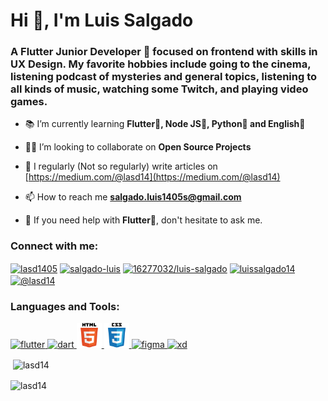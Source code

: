 <h1 align="left">Hi 👻, I'm Luis Salgado</h1>
<h3 align="left">A Flutter Junior Developer 💙 focused on frontend with skills in UX Design. My favorite hobbies include going to the cinema, listening podcast of mysteries and general topics, listening to all kinds of music, watching some Twitch, and playing video games.</h3>

- 📚 I’m currently learning **Flutter💙, Node JS💚, Python🐍 and English📖**

- 🤝🏻 I’m looking to collaborate on **Open Source Projects**

- 📝 I regularly (Not so regularly) write articles on [https://medium.com/@lasd14](https://medium.com/@lasd14)

- 📫 How to reach me **salgado.luis1405s@gmail.com**

- 💬 If you need help with **Flutter💙**, don't hesitate to ask me.

<h3 align="left">Connect with me:</h3>
<p align="left">
<a href="https://twitter.com/lasd1405" target="blank"><img align="center" src="https://raw.githubusercontent.com/rahuldkjain/github-profile-readme-generator/master/src/images/icons/Social/twitter.svg" alt="lasd1405" height="30" width="40" /></a>
<a href="https://linkedin.com/in/salgado-luis" target="blank"><img align="center" src="https://raw.githubusercontent.com/rahuldkjain/github-profile-readme-generator/master/src/images/icons/Social/linked-in-alt.svg" alt="salgado-luis" height="30" width="40" /></a>
<a href="https://stackoverflow.com/users/16277032/luis-salgado" target="blank"><img align="center" src="https://raw.githubusercontent.com/rahuldkjain/github-profile-readme-generator/master/src/images/icons/Social/stack-overflow.svg" alt="16277032/luis-salgado" height="30" width="40" /></a>
<a href="https://www.behance.net/luissalgado14" target="blank"><img align="center" src="https://raw.githubusercontent.com/rahuldkjain/github-profile-readme-generator/master/src/images/icons/Social/behance.svg" alt="luissalgado14" height="30" width="40" /></a>
<a href="https://medium.com/@lasd14" target="blank"><img align="center" src="https://raw.githubusercontent.com/rahuldkjain/github-profile-readme-generator/master/src/images/icons/Social/medium.svg" alt="@lasd14" height="30" width="40" /></a>
</p>

<h3 align="left">Languages and Tools:</h3>
<p align="left"> <a href="https://flutter.dev" target="_blank" rel="noreferrer"> <img src="https://www.vectorlogo.zone/logos/flutterio/flutterio-icon.svg" alt="flutter" width="40" height="40"/> </a> <a href="https://dart.dev" target="_blank" rel="noreferrer"> <img src="https://www.vectorlogo.zone/logos/dartlang/dartlang-icon.svg" alt="dart" width="40" height="40"/> </a> <a href="https://www.w3.org/html/" target="_blank" rel="noreferrer"> <img src="https://raw.githubusercontent.com/devicons/devicon/master/icons/html5/html5-original-wordmark.svg" alt="html5" width="40" height="40"/> </a> <a href="https://www.w3schools.com/css/" target="_blank" rel="noreferrer"> <img src="https://raw.githubusercontent.com/devicons/devicon/master/icons/css3/css3-original-wordmark.svg" alt="css3" width="40" height="40"/> </a>  <a href="https://www.figma.com/" target="_blank" rel="noreferrer"> <img src="https://www.vectorlogo.zone/logos/figma/figma-icon.svg" alt="figma" width="40" height="40"/> </a> <a href="https://www.adobe.com/products/xd.html" target="_blank" rel="noreferrer"> <img src="https://cdn.worldvectorlogo.com/logos/adobe-xd.svg" alt="xd" width="40" height="40"/> </a> </p>

<p>&nbsp;<img align="center" src="https://github-readme-stats.vercel.app/api?username=lasd14&show_icons=true&locale=en" alt="lasd14" /></p>

<p><img align="center" src="https://github-readme-streak-stats.herokuapp.com/?user=lasd14&" alt="lasd14" /></p>

